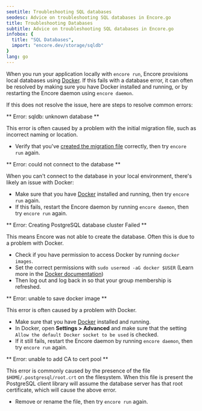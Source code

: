 ```yaml
---
seotitle: Troubleshooting SQL databases
seodesc: Advice on troubleshooting SQL databases in Encore.go
title: Troubleshooting Databases
subtitle: Advice on troubleshooting SQL databases in Encore.go
infobox: {
  title: "SQL Databases",
  import: "encore.dev/storage/sqldb"
}
lang: go
---
```


When you run your application locally with `encore run`, Encore provisions local databases using [Docker](https://docker.com). If this fails with a database error, it can often be resolved by making sure you have Docker installed and running, or by restarting the Encore daemon using `encore daemon`.

If this does not resolve the issue, here are steps to resolve common errors:

** Error: sqldb: unknown database **

This error is often caused by a problem with the initial migration file, such as incorrect naming or location.

- Verify that you've [created the migration file](/docs/go/primitives/databases#defining-a-database-schema) correctly, then try `encore run` again.

** Error: could not connect to the database **

When you can't connect to the database in your local environment, there's likely an issue with Docker:

- Make sure that you have [Docker](https://docker.com) installed and running, then try `encore run` again.
- If this fails, restart the Encore daemon by running `encore daemon`, then try `encore run` again.

** Error: Creating PostgreSQL database cluster Failed **

This means Encore was not able to create the database. Often this is due to a problem with Docker.

- Check if you have permission to access Docker by running `docker images`.
- Set the correct permissions with `sudo usermod -aG docker $USER` (Learn more in the [Docker documentation](https://docs.docker.com/engine/install/linux-postinstall/))
- Then log out and log back in so that your group membership is refreshed.

** Error: unable to save docker image **

This error is often caused by a problem with Docker.

- Make sure that you have [Docker](https://docker.com) installed and running.
- In Docker, open **Settings > Advanced** and make sure that the setting `Allow the default Docker socket to be used` is checked.
- If it still fails, restart the Encore daemon by running `encore daemon`, then try `encore run` again.

** Error: unable to add CA to cert pool **

This error is commonly caused by the presence of the file `$HOME/.postgresql/root.crt` on the filesystem.
When this file is present the PostgreSQL client library will assume the database server has that root certificate,
which will cause the above error.

- Remove or rename the file, then try `encore run` again.
